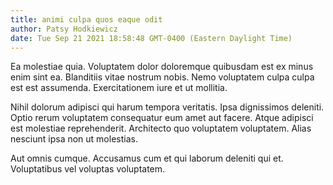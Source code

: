 ```yaml
---
title: animi culpa quos eaque odit
author: Patsy Hodkiewicz
date: Tue Sep 21 2021 18:58:48 GMT-0400 (Eastern Daylight Time)
---
```

Ea molestiae quia. Voluptatem dolor doloremque quibusdam est ex minus enim sint ea. Blanditiis vitae nostrum nobis. Nemo voluptatem culpa culpa est est assumenda. Exercitationem iure et ut mollitia.

 Nihil dolorum adipisci qui harum tempora veritatis. Ipsa dignissimos deleniti. Optio rerum voluptatem consequatur eum amet aut facere. Atque adipisci est molestiae reprehenderit. Architecto quo voluptatem voluptatem. Alias nesciunt ipsa non ut molestias.

 Aut omnis cumque. Accusamus cum et qui laborum deleniti qui et. Voluptatibus vel voluptas voluptatem.